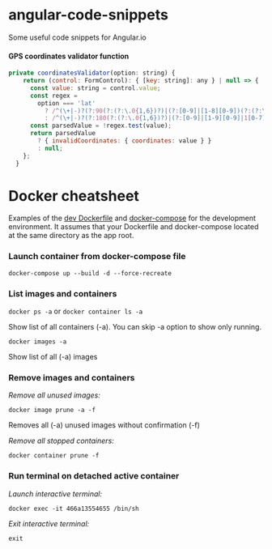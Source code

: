 # angular-code-snippets
Some useful code snippets for Angular.io

#### GPS coordinates validator function ####
```javascript
private coordinatesValidator(option: string) {
    return (control: FormControl): { [key: string]: any } | null => {
      const value: string = control.value;
      const regex =
        option === 'lat'
          ? /^(\+|-)?(?:90(?:(?:\.0{1,6})?)|(?:[0-9]|[1-8][0-9])(?:(?:\.[0-9]{1,6})?))$/
          : /^(\+|-)?(?:180(?:(?:\.0{1,6})?)|(?:[0-9]|[1-9][0-9]|1[0-7][0-9])(?:(?:\.[0-9]{1,6})?))$/;
      const parsedValue = !regex.test(value);
      return parsedValue
        ? { invalidCoordinates: { coordinates: value } }
        : null;
    };
  }
  ```

# Docker cheatsheet

Examples of the [dev Dockerfile](https://github.com/dstuff/angular-code-snippets/blob/master/dev-Dockerfile) and [docker-compose](https://github.com/dstuff/angular-code-snippets/blob/master/dev-docker-compose.yml) for the development environment. It assumes that your Dockerfile and docker-compose located at the same directory as the app root.

### Launch container from docker-compose file

```docker-compose up --build -d --force-recreate```

### List images and containers

```docker ps -a``` or ```docker container ls -a```

Show list of all containers (-a). You can skip -a option to show only running.

```docker images -a```

Show list of all (-a) images

### Remove images and containers

_Remove all unused images:_

```docker image prune -a -f```

Removes all (-a) unused images without confirmation (-f)

_Remove all stopped containers:_

```docker container prune -f```

### Run terminal on detached active container

_Launch interactive terminal:_

```docker exec -it 466a13554655 /bin/sh```

_Exit interactive terminal:_

```exit```

